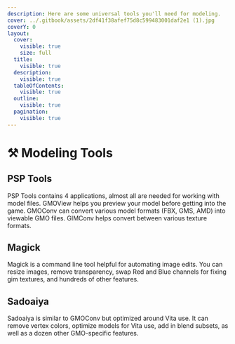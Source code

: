 ```yaml
---
description: Here are some universal tools you'll need for modeling.
cover: ../.gitbook/assets/2df41f38afef75d8c599483001daf2e1 (1).jpg
coverY: 0
layout:
  cover:
    visible: true
    size: full
  title:
    visible: true
  description:
    visible: true
  tableOfContents:
    visible: true
  outline:
    visible: true
  pagination:
    visible: true
---
```


# ⚒ Modeling Tools


## PSP Tools

PSP Tools contains 4 applications, almost all are needed for working with model files. GMOView helps you preview your model before getting into the game. GMOConv can convert various model formats (FBX, GMS, AMD) into viewable GMO files. GIMConv helps convert between various texture formats.

## Magick

Magick is a command line tool helpful for automating image edits. You can resize images, remove transparency, swap Red and Blue channels for fixing gim textures, and hundreds of other features.&#x20;

## Sadoaiya

Sadoaiya is similar to GMOConv but optimized around Vita use. It can remove vertex colors, optimize models for Vita use, add in blend subsets, as well as a dozen other GMO-specific features.

